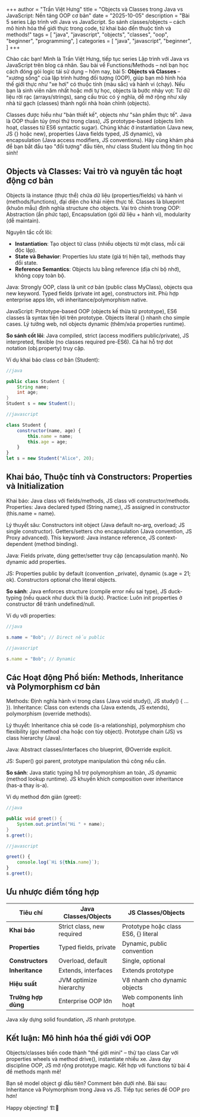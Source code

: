 +++
author = "Trần Việt Hưng"
title = "Objects và Classes trong Java vs JavaScript: Nền tảng OOP cơ bản"
date = "2025-10-05"
description = "Bài 5 series Lập trình với Java vs JavaScript. So sánh classes/objects – cách mô hình hóa thế giới thực trong code, từ khai báo đến thuộc tính và methods!"
tags = [
    "java",
    "javascript",
    "objects",
    "classes",
    "oop",
    "beginner",
    "programming",
]
categories = [
    "java",
    "javascript",
    "beginner",
]
+++

Chào các bạn! Mình là Trần Việt Hưng, tiếp tục series Lập trình với Java vs JavaScript trên blog cá nhân. Sau bài về Functions/Methods – nơi bạn học cách đóng gói logic tái sử dụng – hôm nay, bài 5: **Objects và Classes** – "xương sống" của lập trình hướng đối tượng (OOP), giúp bạn mô hình hóa thế giới thực như "xe hơi" có thuộc tính (màu sắc) và hành vi (chạy). Nếu bạn là sinh viên năm nhất hoặc mới tự học, objects là bước nhảy vọt: Từ dữ liệu rời rạc (arrays/strings), sang cấu trúc có ý nghĩa, dễ mở rộng như xây nhà từ gạch (classes) thành ngôi nhà hoàn chỉnh (objects).

Classes được hiểu như "bản thiết kế", objects như "sản phẩm thực tế". Java là OOP thuần túy (mọi thứ trong class), JS prototype-based (objects linh hoạt, classes từ ES6 syntactic sugar). Chúng khác ở instantiation (Java new, JS {} hoặc new), properties (Java fields typed, JS dynamic), và encapsulation (Java access modifiers, JS conventions). Hãy cùng khám phá để bạn bắt đầu tạo "đối tượng" đầu tiên, như class Student lưu thông tin học sinh!

## Objects và Classes: Vai trò và nguyên tắc hoạt động cơ bản

Objects là instance (thực thể) chứa dữ liệu (properties/fields) và hành vi (methods/functions), đại diện cho khái niệm thực tế. Classes là blueprint (khuôn mẫu) định nghĩa structure cho objects. Vai trò chính trong OOP: Abstraction (ẩn phức tạp), Encapsulation (gói dữ liệu + hành vi), modularity (dễ maintain).

Nguyên tắc cốt lõi:
- **Instantiation**: Tạo object từ class (nhiều objects từ một class, mỗi cái độc lập).
- **State và Behavior**: Properties lưu state (giá trị hiện tại), methods thay đổi state.
- **Reference Semantics**: Objects lưu bằng reference (địa chỉ bộ nhớ), không copy toàn bộ.

Java: Strongly OOP, class là unit cơ bản (public class MyClass), objects qua new keyword. Typed fields (private int age), constructors init. Phù hợp enterprise apps lớn, với inheritance/polymorphism native.

JavaScript: Prototype-based OOP (objects kế thừa từ prototype), ES6 classes là syntax tiện lợi trên prototype. Objects literal {} nhanh cho simple cases. Lý tưởng web, nơi objects dynamic (thêm/xóa properties runtime).

**So sánh cốt lõi**: Java compiled, strict (access modifiers public/private), JS interpreted, flexible (no classes required pre-ES6). Cả hai hỗ trợ dot notation (obj.property) truy cập.

Ví dụ khai báo class cơ bản (Student):
```java
//java

public class Student {
    String name;
    int age;
}
Student s = new Student();
```

```javascript
//javascript

class Student {
    constructor(name, age) {
        this.name = name;
        this.age = age;
    }
}
let s = new Student("Alice", 20);
```

## Khai báo, Thuộc tính và Constructors: Properties và Initialization

Khai báo: Java class với fields/methods, JS class với constructor/methods. Properties: Java declared typed (String name;), JS assigned in constructor (this.name = name).

Lý thuyết sâu: Constructors init object (Java default no-arg, overload; JS single constructor). Getters/setters cho encapsulation (Java convention, JS Proxy advanced). This keyword: Java instance reference, JS context-dependent (method binding).

Java: Fields private, dùng getter/setter truy cập (encapsulation mạnh). No dynamic add properties.

JS: Properties public by default (convention _private), dynamic (s.age = 21; ok). Constructors optional cho literal objects.

**So sánh**: Java enforces structure (compile error nếu sai type), JS duck-typing (nếu quack như duck thì là duck). Practice: Luôn init properties ở constructor để tránh undefined/null.

Ví dụ với properties:
```java
//java 

s.name = "Bob"; // Direct nếu public
```

```javascript
//javascript

s.name = "Bob"; // Dynamic
```

## Các Hoạt động Phổ biến: Methods, Inheritance và Polymorphism cơ bản

Methods: Định nghĩa hành vi trong class (Java void study(), JS study() { ... }). Inheritance: Class con extends cha (Java extends, JS extends), polymorphism (override methods).

Lý thuyết: Inheritance chia sẻ code (is-a relationship), polymorphism cho flexibility (gọi method cha hoặc con tùy object). Prototype chain (JS) vs class hierarchy (Java).

Java: Abstract classes/interfaces cho blueprint, @Override explicit.

JS: Super() gọi parent, prototype manipulation thủ công nếu cần.

**So sánh**: Java static typing hỗ trợ polymorphism an toàn, JS dynamic (method lookup runtime). JS khuyến khích composition over inheritance (has-a thay is-a).

Ví dụ method đơn giản (greet):
```java
//java 

public void greet() {
    System.out.println("Hi " + name);
}
s.greet();
```

```javascript
//javascript

greet() {
    console.log(`Hi ${this.name}`);
}
s.greet();
```

## Ưu nhược điểm tổng hợp

| Tiêu chí              | Java Classes/Objects          | JS Classes/Objects            |
|-----------------------|-------------------------------|-------------------------------|
| **Khai báo**         | Strict class, new required   | Prototype hoặc class ES6, {} literal |
| **Properties**       | Typed fields, private        | Dynamic, public convention    |
| **Constructors**     | Overload, default            | Single, optional              |
| **Inheritance**      | Extends, interfaces          | Extends prototype             |
| **Hiệu suất**        | JVM optimize hierarchy       | V8 nhanh cho dynamic objects  |
| **Trường hợp dùng**  | Enterprise OOP lớn           | Web components linh hoạt      |

Java xây dựng solid foundation, JS nhanh prototype.

## Kết luận: Mô hình hóa thế giới với OOP

Objects/classes biến code thành "thế giới mini" – thử tạo class Car với properties wheels và method drive(), instantiate nhiều xe. Java dạy discipline OOP, JS mở rộng prototype magic. Kết hợp với functions từ bài 4 để methods mạnh mẽ!

Bạn sẽ model object gì đầu tiên? Comment bên dưới nhé. Bài sau: Inheritance và Polymorphism trong Java vs JS. Tiếp tục series để OOP pro hơn!

Happy objecting! 🏗️🔮

<!--more-->